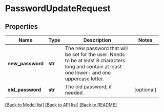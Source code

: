 # PasswordUpdateRequest

## Properties
Name | Type | Description | Notes
------------ | ------------- | ------------- | -------------
**new_password** | **str** | The new password that will be set for the user. Needs to be at least 8 characters long and contain at least one lower- and one uppercase letter. | 
**old_password** | **str** | The old password, if needed. | [optional] 

[[Back to Model list]](../README.md#documentation-for-models) [[Back to API list]](../README.md#documentation-for-api-endpoints) [[Back to README]](../README.md)

